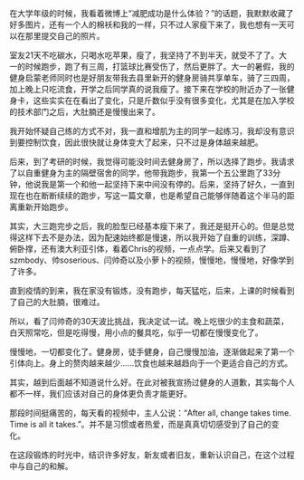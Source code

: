 在大学年级的时候，我看着微博上“减肥成功是什么体验？”的话题，我默默收藏了好多图片，还有一个人的棉袄和我的一样，只不过人家瘦下来了，我也想有一天可以在那里提交自己的照片。

室友21天不吃碳水，只喝水吃苹果，瘦了，我坚持了不到半天，就受不了了。大一的时候跑步，跑了有三周，打篮球比赛受伤了，然后更胖了。大一的暑假，我的健身启蒙老师同时也是好朋友带我去县里新开的健身房骑共享单车，骑了三四周，加上晚上只吃流食，开学之后同学真的说我瘦了。接下来在学校的附近办了一张健身卡，这些实实在在看出了变化，只是斤数似乎没有很多变化，尤其是在加入学校的技术部门之后，大肚腩还是慢慢出来了。

我开始怀疑自己练的方式不对，我一直和增肌为主的同学一起练习，我却没有意识到要控制饮食，因此很快就让身体变大了起来，只不过是身体越来越肥。

后来，到了考研的时候，我觉得可能没时间去健身房了，所以选择了跑步。我请求了以自重健身为主的隔壁宿舍的同学，他带我跑步，我第一个五公里跑了33分钟，他说我是第一个和他一起坚持下来中间没有停的。后来，坚持了好久，一直到现在也在断断续续的跑步，写这一篇文章，也是希望自己能够伴随着这个半马的距离重新开始跑步。

其实，大三跑完步之后，我的脸型已经基本瘦下来了，我还是挺开心的。但是总觉得这样下去不是办法，因为配速始终都是慢速，所以我开始了自重的训练，深蹲、俯卧撑，还有澳大利亚引体，看着Chris的视频，一点点学。后来又看到了szmbody、帅soserious、闫帅奇以及小萝卜的视频，慢慢地，慢慢地，好像学到了许多。

直到疫情的到来，我在家没有锻炼，没有跑步，每天猛吃，后来，上课的时候看到了自己的大肚腩，很难过。

所以，看了闫帅奇的30天波比挑战，我决定试一试。晚上吃很少的主食和蔬菜，白天照常吃，但是吃得慢，用小点的餐具吃，似乎一切都在慢慢变化了。

慢慢地，一切都变化了。健身房，徒手健身，自己慢慢加油，逐渐做起来了第一个引体向上。身上的赘肉越来越少......饮食也越来越趋向于一个更适合自己的方式。

其实，越到后面越不知道说什么好。在此对被我宣扬过健身的人道歉，其实每个人都不一样，我们应该对自己的身体更负责才能更好。

那段时间挺痛苦的，每天看的视频中，主人公说：“After all, change takes time. Time is all it takes.”。并不是习惯或者热爱，而是真真切切感受到了自己的变化。

在这段锻炼的时光中，结识许多好友，新友或者旧友，重新认识自己，在这个过程中与自己的和解。

